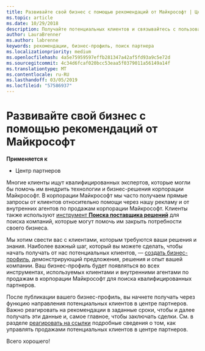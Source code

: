 ```yaml
---
title: Развивайте свой бизнес с помощью рекомендаций от Майкрософт | Центр партнеров
ms.topic: article
ms.date: 10/29/2018
description: Получайте потенциальных клиентов и связывайтесь с пользователями, которым нужна помощь в реализации продуктов и решений Майкрософт.
author: LauraBrenner
ms.author: labrenne
keywords: рекомендации, бизнес-профиль, поиск партнера
ms.localizationpriority: medium
ms.openlocfilehash: 4a5e75959597effb281347a42af5fd93a9c5e72d
ms.sourcegitcommit: 4c34d6fcaf020bcc53eaa5f0379011a56149a14f
ms.translationtype: MT
ms.contentlocale: ru-RU
ms.lasthandoff: 03/05/2019
ms.locfileid: "57586937"
---
```

<!-- FWLink:  https://go.microsoft.com/fwlink/?linkid=849775 (top of page) -->

# <a name="grow-your-business-with-referrals-from-microsoft"></a>Развивайте свой бизнес с помощью рекомендаций от Майкрософт

**Применяется к**

-  Центр партнеров

Многие клиенты ищут квалифицированных экспертов, которые могли бы помочь им внедрить технологии и бизнес-решения корпорации Майкрософт. В корпорации Майкрософт мы часто получаем прямые запросы от клиентов относительно помощи через нашу рекламу и от внутренних агентов по продажам корпорации Майкрософт. Клиенты также используют [инструмент **Поиска поставщика решений**](https://www.microsoft.com/solution-providers/search) для поиска компаний, которые могут помочь им закрыть потребности своего бизнеса. 

Мы хотим свести вас с клиентами, которым требуются ваши решения и знания. Наиболее важный шаг, который вы можете сделать, чтобы начать получать от нас потенциальных клиентов, — [создать бизнес-профиль](create-a-marketing-profile.md), демонстрирующий предложения, решения и опыт вашей компании. Ваш бизнес-профиль будет появляться во всех инструментах, используемых клиентами и внутренними агентами по продажам в корпорации Майкрософт для поиска квалифицированных партнеров. 

 После публикации вашего бизнес-профиль, вы начнете получать через функцию направления потенциальных клиентов в центре партнеров. Важно реагировать на рекомендации в заданные сроки, чтобы и далее получать эти данные и, самое главное, чтобы заключать сделки. См. в разделе [реагировать на ссылки](responding-to-referrals.md) подробные сведения о том, как управлять продажами потенциальных клиентов в центре партнеров.  

Всего хорошего!

<!-- 
*  [Analyze your business profile](analyze-your-marketing-profile.md) Regularly review and optimize your business profile to make sure you’re getting in front of your target customers.
-->
